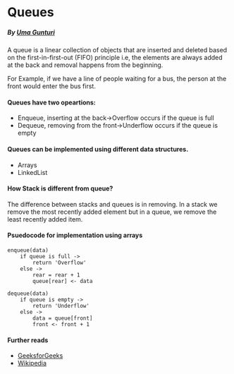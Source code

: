 # Queues
##### By [Uma Gunturi](https://github.com/UmaGunturi)

A queue is a linear collection of objects that are inserted and deleted based on the first-in-first-out (FIFO) principle i.e, the elements are always added at the back and removal happens from the beginning.

For Example, if we have a line of people waiting for a bus, the person at the front would enter the bus first.

#### Queues have two opeartions:
 - Enqueue, inserting at the back->Overflow occurs if the queue is full
 - Dequeue, removing from the front->Underflow occurs if the queue is empty
 
#### Queues can be implemented using different data structures.
 - Arrays
 - LinkedList
 
#### How Stack is different from queue?
The difference between stacks and queues is in removing. In a stack we remove the most recently added element but in a queue, we remove the least recently added item.

#### Psuedocode for implementation using arrays
```
enqueue(data) 
    if queue is full ->   
        return 'Overflow'
    else ->
        rear = rear + 1
        queue[rear] <- data

dequeue(data)
    if queue is empty ->
        return 'Underflow'
    else ->
        data = queue[front]
        front <- front + 1
```

#### Further reads
- [GeeksforGeeks](https://www.geeksforgeeks.org/queue-data-structure/)
- [Wikipedia](https://en.wikipedia.org/wiki/Queue_(abstract_data_type))
